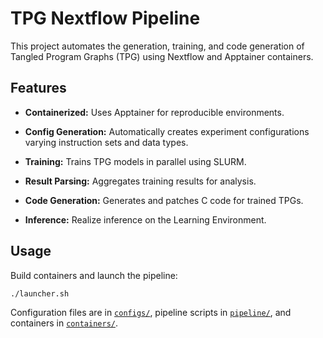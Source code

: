 # TPG Nextflow Pipeline

This project automates the generation, training, and code generation of Tangled Program Graphs (TPG) using Nextflow and Apptainer containers.

## Features

- **Containerized:** Uses Apptainer for reproducible environments.

- **Config Generation:** Automatically creates experiment configurations varying instruction sets and data types.
- **Training:** Trains TPG models in parallel using SLURM.
- **Result Parsing:** Aggregates training results for analysis.
- **Code Generation:** Generates and patches C code for trained TPGs.
- **Inference:** Realize inference on the Learning Environment.

## Usage

Build containers and launch the pipeline:

```sh
./launcher.sh
```

Configuration files are in [`configs/`](configs), pipeline scripts in [`pipeline/`](pipeline), and containers in [`containers/`](containers).

##